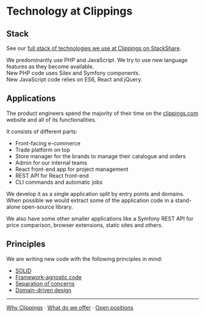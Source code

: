 Technology at Clippings
=======================

Stack
-----

See our [full stack of technologies we use at Clippings on StackShare](https://stackshare.io/clippings/clippings).

We predominantly use PHP and JavaScript. We try to use new language features as they become available.  
New PHP code uses Silex and Symfony components.  
New JavaScript code relies on ES6, React and jQuery.

Applications
------------

The product engineers spend the majority of their time on the [clippings.com](https://clippings.com)
website and all of its functionalities.

It consists of different parts:

- Front-facing e-commerce
- Trade platform on top
- Store manager for the brands to manage their catalogue and orders
- Admin for our internal teams
- React front-end app for project management
- REST API for React front-end
- CLI commands and automatic jobs

We develop it as a single application split by entry points and domains.
When possible we would extract some of the application code in a stand-alone open-source library.

We also have some other smaller applications like a Symfony REST API for price comparison,
browser extensions, static sites and others.

Principles
----------

We are writing new code with the following principles in mind:

- [SOLID](https://en.m.wikipedia.org/wiki/SOLID_(object-oriented_design))
- [Framework-agnostic code](https://matthiasnoback.nl/2014/06/how-to-create-framework-independent-controllers/)
- [Separation of concerns](https://en.m.wikipedia.org/wiki/Separation_of_concerns)
- [Domain-driven design](https://en.m.wikipedia.org/wiki/Domain-driven_design)

---

[Why Clippings](../why-clippings.md#readme)
&middot;
[What do we offer](../readme.md#what-do-we-offer)
&middot;
[Open positions](../readme.md#open-positions)
